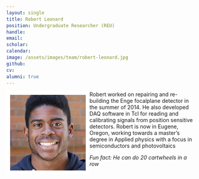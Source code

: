 ```yaml
---
layout: single
title: Robert Leonard
position: Undergraduate Researcher (REU)
handle: 
email: 
scholar: 
calendar:
image: /assets/images/team/robert-leonard.jpg
github: 
cv:
alumni: true
---
```


<img src="/assets/images/team/robert-leonard.jpg" alt="Robert Leonard" width="200"
style="float: left; border: 10px solid #FFF"/> 

Robert worked on repairing and re-building the Enge focalplane
detector in the summer of 2014. He also developed DAQ software in Tcl
for reading and calibrating signals from position sensitive detectors.
Robert is now in Eugene, Oregon, working towards a master’s degree in
Applied physics with a focus in semiconductors and photovoltaics

*Fun fact: He can do 20 cartwheels in a row*
